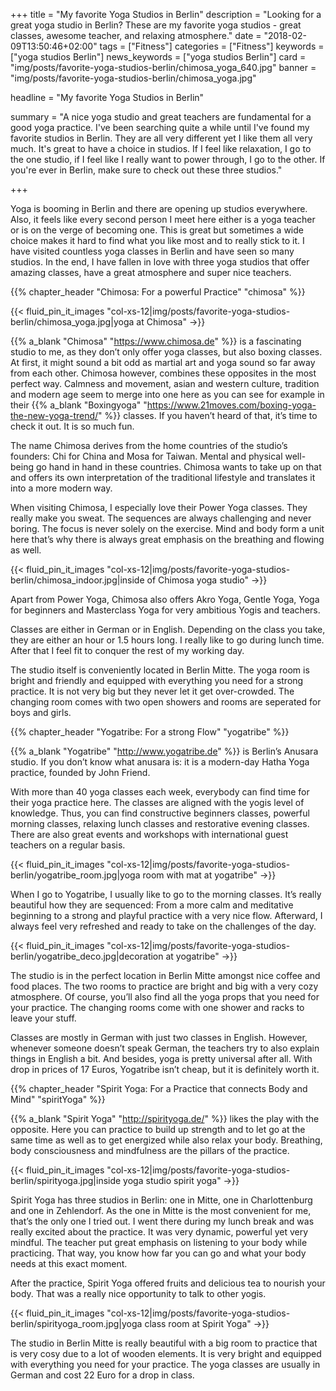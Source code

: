 +++
title = "My favorite Yoga Studios in Berlin"
description = "Looking for a great yoga studio in Berlin? These are my favorite yoga studios - great classes, awesome teacher, and relaxing atmosphere."
date = "2018-02-09T13:50:46+02:00"
tags = ["Fitness"]
categories = ["Fitness"]
keywords = ["yoga studios Berlin"]
news_keywords = ["yoga studios Berlin"]
card = "img/posts/favorite-yoga-studios-berlin/chimosa_yoga_640.jpg"
banner = "img/posts/favorite-yoga-studios-berlin/chimosa_yoga.jpg"

headline = "My favorite Yoga Studios in Berlin"

summary = "A nice yoga studio and great teachers are fundamental for a good yoga practice. I've been searching quite a while until I've found my favorite studios in Berlin. They are all very different yet I like them all very much. It's great to have a choice in studios. If I feel like relaxation, I go to the one studio, if I feel like I really want to power through, I go to the other. If you're ever in Berlin, make sure to check out these three studios."

+++

Yoga is booming in Berlin and there are opening up studios everywhere. Also, it feels like every second person I meet here either is a yoga teacher or is on the verge of becoming one. This is great but sometimes a wide choice makes it hard to find what you like most and to really stick to it. I have visited countless yoga classes in Berlin and have seen so many studios. In the end, I have fallen in love with three yoga studios that offer amazing classes, have a great atmosphere and super nice teachers. 

{{% chapter_header "Chimosa: For a powerful Practice" "chimosa" %}}

{{< fluid_pin_it_images
  "col-xs-12|img/posts/favorite-yoga-studios-berlin/chimosa_yoga.jpg|yoga at Chimosa"
->}}

{{% a_blank "Chimosa" "https://www.chimosa.de" %}} is a fascinating studio to me, as they don’t only offer yoga classes, but also boxing classes. At first, it might sound a bit odd as martial art and yoga sound so far away from each other. Chimosa however, combines these opposites in the most perfect way. Calmness and movement, asian and western culture, tradition and modern age seem to merge into one here as you can see for example in their {{% a_blank "Boxingyoga" "https://www.21moves.com/boxing-yoga-the-new-yoga-trend/" %}} classes. If you haven’t heard of that, it’s time to check it out. It is so much fun. 

The name Chimosa derives from the home countries of the studio’s founders: Chi for China and Mosa for Taiwan. Mental and physical well-being go hand in hand in these countries. Chimosa wants to take up on that and offers its own interpretation of the traditional lifestyle and translates it into a more modern way.

When visiting Chimosa, I especially love their Power Yoga classes. They really make you sweat. The sequences are always challenging and never boring. The focus is never solely on the exercise. Mind and body form a unit here that’s why there is always great emphasis on the breathing and flowing as well. 

{{< fluid_pin_it_images
  "col-xs-12|img/posts/favorite-yoga-studios-berlin/chimosa_indoor.jpg|inside of Chimosa yoga studio"
->}}

Apart from Power Yoga, Chimosa also offers Akro Yoga, Gentle Yoga, Yoga for beginners and Masterclass Yoga for very ambitious Yogis and teachers.

Classes are either in German or in English. Depending on the class you take, they are either an hour or 1.5 hours long. I really like to go during lunch time. After that I feel fit to conquer the rest of my working day. 

The studio itself is conveniently located in Berlin Mitte. The yoga room is bright and friendly and equipped with everything you need for a strong practice. It is not very big but they never let it get over-crowded. The changing room comes with two open showers and rooms are seperated for boys and girls.

{{% chapter_header "Yogatribe: For a strong Flow" "yogatribe" %}}

{{% a_blank "Yogatribe" "http://www.yogatribe.de" %}} is Berlin’s Anusara studio. If you don’t know what anusara is: it is a modern-day Hatha Yoga practice, founded by John Friend.

With more than 40 yoga classes each week, everybody can find time for their yoga practice here. The classes are aligned with the yogis level of knowledge. Thus, you can find constructive beginners classes, powerful morning classes, relaxing lunch classes and restorative evening classes. There are also great events and workshops with international guest teachers on a regular basis.

{{< fluid_pin_it_images
  "col-xs-12|img/posts/favorite-yoga-studios-berlin/yogatribe_room.jpg|yoga room with mat at yogatribe"
->}}

When I go to Yogatribe, I usually like to go to the morning classes. It’s really beautiful how they are sequenced: From a more calm and meditative beginning to a strong and playful practice with a very nice flow. Afterward, I always feel very refreshed and ready to take on the challenges of the day. 

{{< fluid_pin_it_images
  "col-xs-12|img/posts/favorite-yoga-studios-berlin/yogatribe_deco.jpg|decoration at yogatribe"
->}}

The studio is in the perfect location in Berlin Mitte amongst nice coffee and food places. The two rooms to practice are bright and big with a very cozy atmosphere. Of course, you’ll also find all the yoga props that you need for your practice. The changing rooms come with one shower and racks to leave your stuff.

Classes are mostly in German with just two classes in English. However, whenever someone doesn’t speak German, the teachers try to also explain things in English a bit. And besides, yoga is pretty universal after all. With drop in prices of 17 Euros, Yogatribe isn’t cheap, but it is definitely worth it.

{{% chapter_header "Spirit Yoga: For a Practice that connects Body and Mind" "spiritYoga" %}}

{{% a_blank "Spirit Yoga" "http://spirityoga.de/" %}} likes the play with the opposite. Here you can practice to build up strength and to let go at the same time as well as to get energized while also relax your body. Breathing, body consciousness and mindfulness are the pillars of the practice. 

{{< fluid_pin_it_images
  "col-xs-12|img/posts/favorite-yoga-studios-berlin/spirityoga.jpg|inside yoga studio spirit yoga"
->}}

Spirit Yoga has three studios in Berlin: one in Mitte, one in Charlottenburg and one in Zehlendorf. As the one in Mitte is the most convenient for me, that’s the only one I tried out. I went there during my lunch break and was really excited about the practice. It was very dynamic, powerful yet very mindful. The teacher put great emphasis on listening to your body while practicing. That way, you know how far you can go and what your body needs at this exact moment. 

After the practice, Spirit Yoga offered fruits and delicious tea to nourish your body. That was a really nice opportunity to talk to other yogis.

{{< fluid_pin_it_images
  "col-xs-12|img/posts/favorite-yoga-studios-berlin/spirityoga_room.jpg|yoga class room at Spirit Yoga"
->}}

The studio in Berlin Mitte is really beautiful with a big room to practice that is very cosy due to a lot of wooden elements. It is very bright and equipped with everything you need for your practice. The yoga classes are usually in German and cost 22 Euro for a drop in class.


